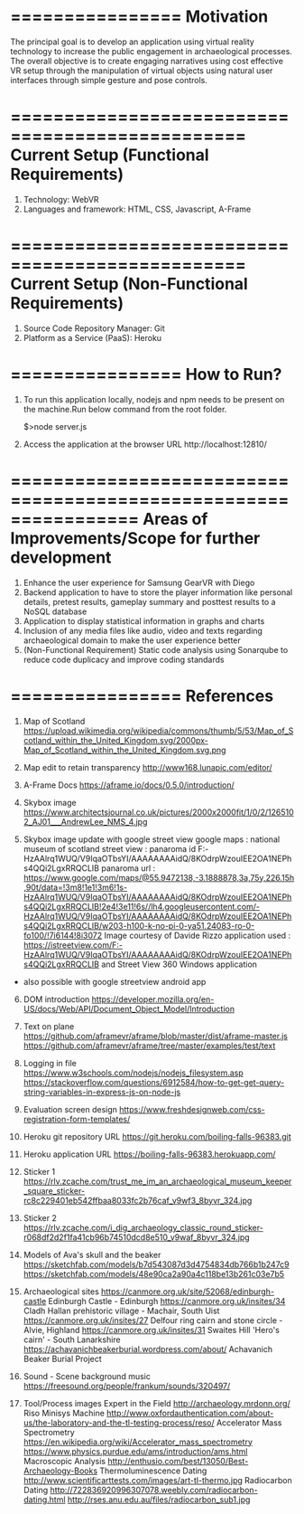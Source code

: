 ================
  Motivation
================

  The principal goal is to develop an application using virtual reality technology to increase the public engagement in archaeological processes. The overall objective is to create engaging narratives using cost effective VR setup through the manipulation of virtual objects using natural user interfaces through simple gesture and pose controls.


================================================
 Current Setup (Functional Requirements)
================================================

1. Technology: WebVR
2. Languages and framework: HTML, CSS, Javascript, A-Frame


================================================
 Current Setup (Non-Functional Requirements)
================================================

1. Source Code Repository Manager: Git
2. Platform as a Service (PaaS): Heroku


================
 How to Run?
================

1. To run this application locally, nodejs and npm needs to be present on the machine.Run below command from the root folder.

	$>node server.js

2. Access the application at the browser URL http://localhost:12810/


================================================================
  Areas of Improvements/Scope for further development
================================================================

1. Enhance the user experience for Samsung GearVR with Diego
2. Backend application to have to store the player information like personal details, pretest results, gameplay summary and posttest results to a NoSQL database
3. Application to display statistical information in graphs and charts
4. Inclusion of any media files like audio, video and texts regarding archaeological domain to make the user experience better
5. (Non-Functional Requirement) Static code analysis using Sonarqube to reduce code duplicacy and improve coding standards


================
  References
================

1. Map of Scotland
https://upload.wikimedia.org/wikipedia/commons/thumb/5/53/Map_of_Scotland_within_the_United_Kingdom.svg/2000px-Map_of_Scotland_within_the_United_Kingdom.svg.png

2. Map edit to retain transparency
http://www168.lunapic.com/editor/

3. A-Frame Docs
https://aframe.io/docs/0.5.0/introduction/

4. Skybox image
https://www.architectsjournal.co.uk/pictures/2000x2000fit/1/0/2/1265102_AJ01___AndrewLee_NMS_4.jpg

5. Skybox image update with google street view
google maps : national museum of scotland
street view : panaroma id F:-HzAAlrq1WUQ/V9IqaOTbsYI/AAAAAAAAidQ/8KOdrpWzouIEE2OA1NEPhs4QQi2LgxRRQCLIB
panaroma url : https://www.google.com/maps/@55.9472138,-3.1888878,3a,75y,226.15h,90t/data=!3m8!1e1!3m6!1s-HzAAlrq1WUQ/V9IqaOTbsYI/AAAAAAAAidQ/8KOdrpWzouIEE2OA1NEPhs4QQi2LgxRRQCLIB!2e4!3e11!6s//lh4.googleusercontent.com/-HzAAlrq1WUQ/V9IqaOTbsYI/AAAAAAAAidQ/8KOdrpWzouIEE2OA1NEPhs4QQi2LgxRRQCLIB/w203-h100-k-no-pi-0-ya51.24083-ro-0-fo100/!7i6144!8i3072
Image courtesy of  Davide Rizzo
application used : https://istreetview.com/F:-HzAAlrq1WUQ/V9IqaOTbsYI/AAAAAAAAidQ/8KOdrpWzouIEE2OA1NEPhs4QQi2LgxRRQCLIB
and Street View 360 Windows application
- also possible with google streetview android app


6. DOM introduction
https://developer.mozilla.org/en-US/docs/Web/API/Document_Object_Model/Introduction

7. Text on plane
https://github.com/aframevr/aframe/blob/master/dist/aframe-master.js
https://github.com/aframevr/aframe/tree/master/examples/test/text


8. Logging in file
https://www.w3schools.com/nodejs/nodejs_filesystem.asp
https://stackoverflow.com/questions/6912584/how-to-get-get-query-string-variables-in-express-js-on-node-js

9. Evaluation screen design
https://www.freshdesignweb.com/css-registration-form-templates/

10. Heroku git repository URL
https://git.heroku.com/boiling-falls-96383.git

11. Heroku application URL
https://boiling-falls-96383.herokuapp.com/

12. Sticker 1 
https://rlv.zcache.com/trust_me_im_an_archaeological_museum_keeper_square_sticker-rc8c229401eb542ffbaa8033fc2b76caf_v9wf3_8byvr_324.jpg

13. Sticker 2 
https://rlv.zcache.com/i_dig_archaeology_classic_round_sticker-r068df2d2f1fa41cb96b74510dcd8e510_v9waf_8byvr_324.jpg

14. Models of Ava's skull and the beaker
https://sketchfab.com/models/b7d543087d3d4754834db766b1b247c9
https://sketchfab.com/models/48e90ca2a90a4c118be13b261c03e7b5

15. Archaeological sites
https://canmore.org.uk/site/52068/edinburgh-castle Edinburgh Castle - Edinburgh
https://canmore.org.uk/insites/34 Cladh Hallan prehistoric village - Machair, South Uist
https://canmore.org.uk/insites/27 Delfour ring cairn and stone circle - Alvie, Highland
https://canmore.org.uk/insites/31 Swaites Hill 'Hero's cairn' - South Lanarkshire
https://achavanichbeakerburial.wordpress.com/about/ Achavanich Beaker Burial Project

16. Sound - Scene background music
https://freesound.org/people/frankum/sounds/320497/

17. Tool/Process images
Expert in the Field http://archaeology.mrdonn.org/
Riso Minisys Machine http://www.oxfordauthentication.com/about-us/the-laboratory-and-the-tl-testing-process/reso/
Accelerator Mass Spectrometry https://en.wikipedia.org/wiki/Accelerator_mass_spectrometry
https://www.physics.purdue.edu/ams/introduction/ams.html
Macroscopic Analysis http://enthusio.com/best/13050/Best-Archaeology-Books
Thermoluminescence Dating http://www.scientificarttests.com/images/art-tl-thermo.jpg
Radiocarbon Dating http://722836920996307078.weebly.com/radiocarbon-dating.html
http://rses.anu.edu.au/files/radiocarbon_sub1.jpg


